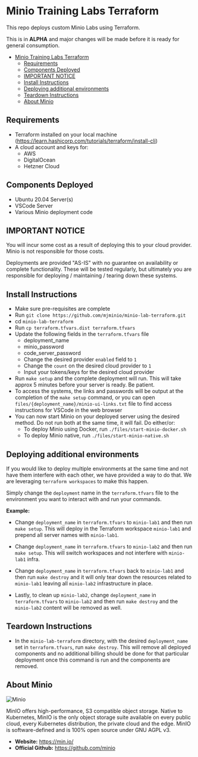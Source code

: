 # Minio Training Labs Terraform

This repo deploys custom Minio Labs using Terraform.

This is in **ALPHA** and major changes will be made before it is ready for general consumption.

- [Minio Training Labs Terraform](#minio-training-labs-terraform)
  - [Requirements](#requirements)
  - [Components Deployed](#components-deployed)
  - [IMPORTANT NOTICE](#important-notice)
  - [Install Instructions](#install-instructions)
  - [Deploying additional environments](#deploying-additional-environments)
  - [Teardown Instructions](#teardown-instructions)
  - [About Minio](#about-minio)

## Requirements
- Terraform installed on your local machine (https://learn.hashicorp.com/tutorials/terraform/install-cli)
- A cloud account and keys for:
  - AWS
  - DigitalOcean
  - Hetzner Cloud

## Components Deployed
- Ubuntu 20.04 Server(s)
- VSCode Server
- Various Minio deployment code

## IMPORTANT NOTICE
You will incur some cost as a result of deploying this to your cloud provider. Minio is not responsible for those costs.

Deployments are provided "AS-IS" with no guarantee on availability or complete functionality. These will be tested regularly, but ultimately you are responsible for deploying / maintaining / tearing down these systems.

## Install Instructions
- Make sure pre-requisites are complete
- Run `git clone https://github.com/mjminio/minio-lab-terraform.git`
- cd `minio-lab-terraform`
- Run `cp terraform.tfvars.dist terraform.tfvars`
- Update the following fields in the `terraform.tfvars` file
  - deployment_name
  - minio_password
  - code_server_password
  - Change the desired provider `enabled` field to `1`
  - Change the `count` on the desired cloud provider to `1`
  - Input your tokens/keys for the desired cloud provider
- Run `make setup` and the complete deployment will run. This will take approx 5 minutes before your server is ready. Be patient.
- To access the systems, the links and passwords will be output at the completion of the `make setup` command, or you can open `files/{deployment_name}/minio-ui-links.txt` file to find access instructions for VSCode in the web browser
- You can now start Minio on your deployed server using the desired method. Do not run both at the same time, it will fail. Do either/or:
  - To deploy Minio using Docker, run `./files/start-minio-docker.sh`
  - To deploy Minio native, run `./files/start-minio-native.sh`

## Deploying additional environments
If you would like to deploy multiple environments at the same time and not have them interfere with each other, we have provided a way to do that. We are leveraging `terraform workspaces` to make this happen.

Simply change the `deployment` name in the `terraform.tfvars` file to the environment you want to interact with and run your commands.

**Example:**
- Change `deployment_name` in `terraform.tfvars` to `minio-lab1` and then run `make setup`. This will deploy in the Terraform workspace `minio-lab1` and prepend all server names with `minio-lab1`.

- Change `deployment_name` in `terraform.tfvars` to `minio-lab2` and then run `make setup`. This will switch workspaces and not interfere with `minio-lab1` infra.

- Change `deployment_name` in `terraform.tfvars` back to `minio-lab1` and then run `make destroy` and it will only tear down the resources related to `minio-lab1` leaving all `minio-lab2` infrastructure in place.

- Lastly, to clean up `minio-lab2`, change `deployment_name` in `terraform.tfvars` to `minio-lab2` and then run `make destroy` and the `minio-lab2` content will be removed as well.

## Teardown Instructions
- In the `minio-lab-terraform` directory, with the desired `deployment_name` set in `terraform.tfvars`, run `make destroy`. This will remove all deployed components and no additional billing should be done for that particular deployment once this command is run and the components are removed.

## About Minio

![Minio](assets/static/minio-logo.jpg)

MinIO offers high-performance, S3 compatible object storage.
Native to Kubernetes, MinIO is the only object storage suite available on every public cloud, every Kubernetes distribution, the private cloud and the edge. MinIO is software-defined and is 100% open source under GNU AGPL v3.

- **Website:** https://min.io/
- **Official Github:** https://github.com/minio
